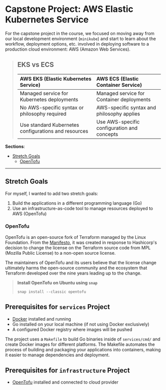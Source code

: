# Capstone Project: AWS Elastic Kubernetes Service

For the capstone project in the course, we focused on moving away from our local development environment (`minikube`) and start to learn
about the workflow, deployment options, etc. involved in deploying software to a production cloud environment: AWS (Amazon Web
Services).

> ## EKS vs ECS
>
>  | **AWS EKS (Elastic Kubernetes Service)**             | **AWS ECS (Elastic Container Service)**     |
>  |:-----------------------------------------------------|:--------------------------------------------|
>  | Managed service for Kubernetes deployments           | Managed service for Container deployments   |
>  | No AWS-specific syntax or philosophy required        | AWS-specific syntax and philosophy applies  |
>  | Use standard Kubernetes configurations and resources | Use AWS-specific configuration and concepts |

**Sections**:

- [Stretch Goals](#stretch-goals)
  - [OpenTofu](#opentofu)

---

## Stretch Goals

For myself, I wanted to add two stretch goals:

1. Build the applications in a different programming language (Go)
2. Use an infrastructure-as-code tool to manage resources deployed to AWS (OpenTofu)

### OpenTofu

OpenTofu is an open-source fork of Terraform managed by the Linux Foundation. From
the [Manifesto](https://opentofu.org/manifesto/),
it was created in response to Hashicorp's decision to change the license on the Terraform source code from MPL (Mozilla
Public License) to a non-open source license.

The maintainers of OpenTofu and its users believe that the license change ultimately harms the open-source community and
the ecosystem that Terraform developed over the nine years leading up to the change.

> **Install OpenTofu on Ubuntu using `snap`**
>
> ```shell
> snap install --classic opentofu 
> ```

## Prerequisites for `services` Project

- [Docker](https://www.docker.com/get-started) installed and running
- Go installed on your local machine (if not using Docker exclusively)
- A configured Docker registry where images will be pushed

The project uses a `Makefile` to build Go binaries inside of `services/cmd/` and create Docker images for different platforms. The Makefile
automates the process of building and packaging your applications into containers, making it easier to manage
dependencies and deployment.

## Prerequisites for `infrastructure` Project

- [OpenTofu](https://opentofu.org/docs/intro/install/) installed and connected to cloud provider
